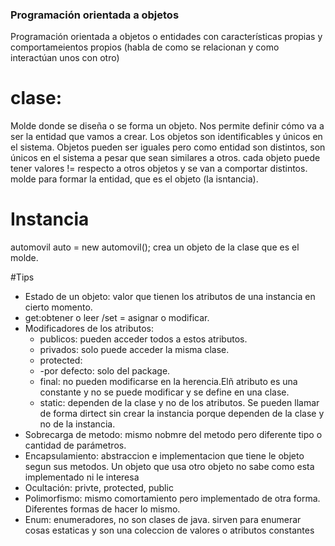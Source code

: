 ### Programación orientada a objetos

Programación orientada a objetos o entidades con características propias y comportameientos propios (habla de como se relacionan y como interactúan unos con otro)

# clase:
Molde donde se diseña o se forma un objeto. Nos permite definir cómo va a ser la entidad que vamos a crear. Los objetos son identificables y únicos en el sistema.
Objetos pueden ser iguales pero como entidad son distintos, son únicos en el sistema a pesar que sean similares a otros. cada objeto puede tener valores !=  respecto a otros objetos y se van a comportar distintos.
molde para formar la entidad, que es el objeto (la isntancia).


# Instancia 
automovil auto = new automovil();  crea un objeto de la clase que es el molde.


#Tips
- Estado de un objeto: valor que tienen los atributos de una instancia en cierto momento.
- get:obtener o leer /set = asignar o modificar.
- Modificadores de los atributos:
    - publicos: pueden acceder todos a estos atributos.
    - privados: solo puede acceder la misma clase.
    - protected:
    - -por defecto: solo del package.
    - final: no pueden modificarse en la herencia.Elñ atributo es una constante y no se puede modificar y se define en una clase.
    - static: dependen de la clase y no de los atributos. Se pueden llamar de forma dirtect sin crear la instancia porque dependen de la clase y no de la instancia.
- Sobrecarga de metodo: mismo nobmre del metodo pero diferente tipo o cantidad de parámetros.
- Encapsulamiento: abstraccion e implementacion que tiene le objeto segun sus metodos. Un objeto que usa otro objeto no sabe como esta implementado ni le interesa
- Ocultación: privte, protected, public 
- Polimorfismo: mismo comortamiento pero implementado de otra forma. Diferentes formas de hacer lo mismo.
- Enum: enumeradores, no son clases de java. sirven para enumerar cosas estaticas y son una coleccion de valores o atributos constantes